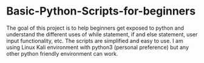 # Basic-Python-Scripts-for-beginners

The goal of this project is to help beginners get exposed to python and understand the different uses of while statement, if and else statement, user input functionality, etc. The scripts are simplified and easy to use. 
I am using Linux Kali environment with python3 (personal preference) but any other python friendly environment can work. 

